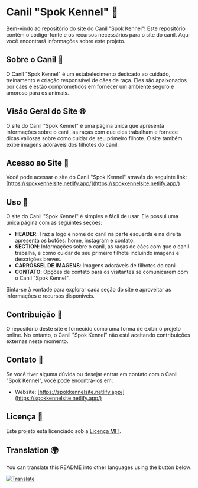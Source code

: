 # Canil "Spok Kennel" 🐶

Bem-vindo ao repositório do site do Canil "Spok Kennel"! Este repositório contém o código-fonte e os recursos necessários para o site do canil. Aqui você encontrará informações sobre este projeto.

## Sobre o Canil 🏡

O Canil "Spok Kennel" é um estabelecimento dedicado ao cuidado, treinamento e criação responsável de cães de raça. Eles são apaixonados por cães e estão comprometidos em fornecer um ambiente seguro e amoroso para os animais.

## Visão Geral do Site 🌐

O site do Canil "Spok Kennel" é uma página única que apresenta informações sobre o canil, as raças com que eles trabalham e fornece dicas valiosas sobre como cuidar de seu primeiro filhote. O site também exibe imagens adoráveis dos filhotes do canil.

## Acesso ao Site 🔗

Você pode acessar o site do Canil "Spok Kennel" através do seguinte link: [https://spokkennelsite.netlify.app/](https://spokkennelsite.netlify.app/)

## Uso 🐾

O site do Canil "Spok Kennel" é simples e fácil de usar. Ele possui uma única página com as seguintes seções:

- **HEADER**: Traz a logo e nome do canil na parte esquerda e na direita apresenta os botões: home, instagram e contato.
- **SECTION**: Informações sobre o canil, as raças de cães com que o canil trabalha, e como cuidar de seu primeiro filhote incluindo imagens e descrições breves.
- **CARROSSEL DE IMAGENS**: Imagens adoráveis de filhotes do canil.
- **CONTATO**: Opções de contato para os visitantes se comunicarem com o Canil "Spok Kennel".

Sinta-se à vontade para explorar cada seção do site e aproveitar as informações e recursos disponíveis.

## Contribuição 🤝

O repositório deste site é fornecido como uma forma de exibir o projeto online. No entanto, o Canil "Spok Kennel" não está aceitando contribuições externas neste momento.

## Contato 📧

Se você tiver alguma dúvida ou desejar entrar em contato com o Canil "Spok Kennel", você pode encontrá-los em:

- Website: [https://spokkennelsite.netlify.app/](https://spokkennelsite.netlify.app/)

## Licença 📄

Este projeto está licenciado sob a [Licença MIT](/LICENSE).

## Translation 🌍

You can translate this README into other languages using the button below:

[![Translate](https://translate.github.com/button.svg)](https://translate.github.com)
